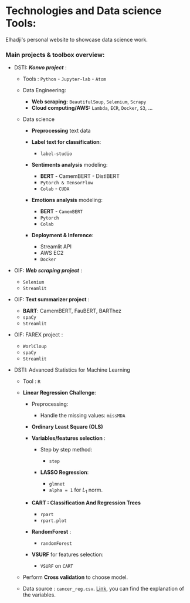 # Technologies and Data science Tools:

Elhadji's personal website to showcase data science work.

### Main projects & toolbox overview:

- DSTI: _**Konvo project**_ :

  - Tools : `Python` - `Jupyter-lab` - `Atom`

  - Data Engineering:
    - **Web scraping:** `BeautifulSoup`, `Selenium`, `Scrapy`
    - **Cloud computing/AWS:**  `Lambda`, `ECR`, `Docker`, `S3`, ...

  - Data science
    - **Preprocessing** text data
    - **Label text for classification**:
      - `label-studio`

    - **Sentiments analysis** modeling:
      - **BERT** - CamemBERT - DistlBERT
      - `Pytorch & TensorFlow`
      - `Colab` - `CUDA`

    - **Emotions analysis** modeling:
      - **BERT** - `CamemBERT`
      - `Pytorch`
      - `Colab`

    - **Deployment & Inference**:
      - Streamlit API
      - AWS EC2
      - `Docker`

- OIF: _**Web scraping project**_ :
  - `Selenium`
  - `Streamlit`

- OIF: **Text summarizer project** :
  - **BART**: CamemBERT, FauBERT, BARThez
  - `spaCy`
  - `Streamlit`

- OIF: FAREX project :
  - `WorlCloup`
  - `spaCy`
  - `Streamlit`

- DSTI: Advanced Statistics for Machine Learning

  - Tool : `R`  

  - **Linear Regression Challenge**:
    - Preprocessing:
      - Handle the missing values: `missMDA`

    - **Ordinary Least Square (OLS)**

    - __Variables/features selection__ :
      - Step by step method:
        - `step`

      - **LASSO Regression**:
        - `glmnet`
        - `alpha = 1` for $L_1$ norm.

    - **CART : Classification And Regression Trees**
      - `rpart`
      - `rpart.plot`

    - **RandomForest** :
      - `randomForest`

    - **VSURF** for features selection:
      - `VSURF` on `CART`

  - Perform __Cross validation__ to choose model.

  - Data source : `cancer_reg.csv`.
  [Link](https://data.world/exercises/linear-regression-exercise-1/workspace/file?filename=cancer_reg.csv), you can find the explanation of the variables.
